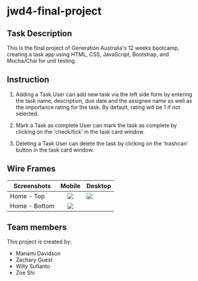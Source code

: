 # jwd4-final-project

## Task Description
This is the final project of Generation Australia's 12 weeks bootcamp, creating a task app using HTML, CSS, JavaScript, Bootstrap, and Mocha/Chai for unit testing.

## Instruction
1. Adding a Task
   User can add new task via the left side form by entering the task name, description, due date and the assignee name as well as the importance rating for the task. By default, rating will be 1 if not selected.

2. Mark a Task as complete
   User can mark the task as complete by clicking on the 'check/tick' in the task card window.

3. Deleting a Task
   User can delete the task by clicking on the 'trashcan' button in the task card window.


## Wire Frames
| Screenshots         |              Mobile            |           Desktop             |
| ------------------- |:------------------------------:| ----------------------------- | 
| Home - Top          | ![](./assets/mobile-img-1.png) | ![](./assets/desktop-img.png) | 
| Home - Bottom       | ![](./assets/mobile-img-2.png) | ![]() |

## Team members
This project is created by:
- Manami Davidson
- Zachary Guest
- Willy Sufianto
- Zoe Shi
